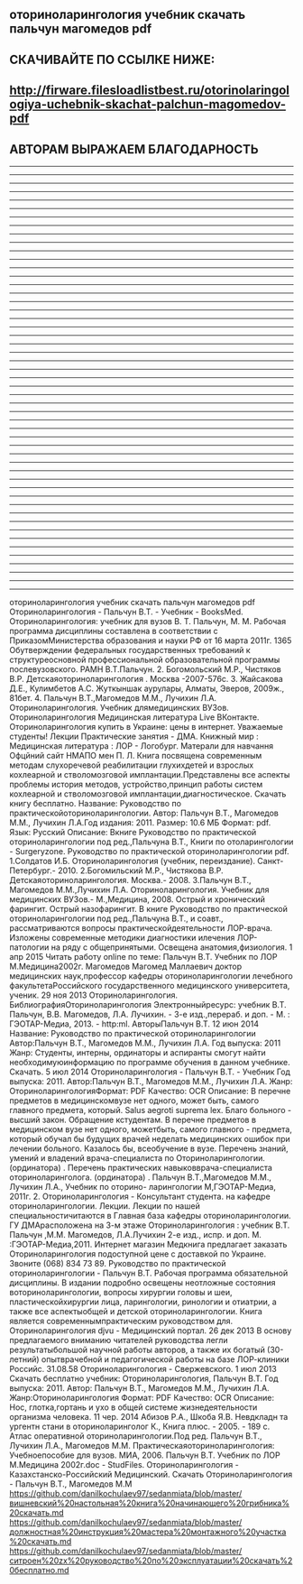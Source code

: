 оториноларингология учебник скачать пальчун магомедов pdf
--------------------------------------------------
СКАЧИВАЙТЕ ПО ССЫЛКЕ НИЖЕ:
--------------------------------------------------
http://firware.filesloadlistbest.ru/otorinolaringologiya-uchebnik-skachat-palchun-magomedov-pdf
--------------------------------------------------
АВТОРАМ ВЫРАЖАЕМ БЛАГОДАРНОСТЬ
--------------------------------------------------
--------------------------------------------------
--------------------------------------------------
--------------------------------------------------
--------------------------------------------------
--------------------------------------------------
--------------------------------------------------
--------------------------------------------------
--------------------------------------------------
--------------------------------------------------
--------------------------------------------------
--------------------------------------------------
--------------------------------------------------
--------------------------------------------------
--------------------------------------------------
--------------------------------------------------
--------------------------------------------------
--------------------------------------------------
--------------------------------------------------
--------------------------------------------------
--------------------------------------------------
--------------------------------------------------
--------------------------------------------------
--------------------------------------------------
--------------------------------------------------
--------------------------------------------------
--------------------------------------------------
--------------------------------------------------
--------------------------------------------------
--------------------------------------------------
--------------------------------------------------
--------------------------------------------------
--------------------------------------------------
--------------------------------------------------
--------------------------------------------------
--------------------------------------------------
--------------------------------------------------
--------------------------------------------------
--------------------------------------------------
--------------------------------------------------
--------------------------------------------------
--------------------------------------------------
--------------------------------------------------
--------------------------------------------------
--------------------------------------------------
--------------------------------------------------
--------------------------------------------------
--------------------------------------------------
--------------------------------------------------
--------------------------------------------------
--------------------------------------------------
--------------------------------------------------
оториноларингология учебник скачать пальчун магомедов pdf Оториноларингология - Пальчун В.Т. - Учебник - BooksMed. Оториноларингология: учебник для вузов  В. Т. Пальчун, М. М. Рабочая программа дисциплины составлена в соответствии с ПриказомМинистерства образования и науки РФ от 16 марта 2011г. 1365 Обутверждении федеральных государственных требований к структуреосновной профессиональной образовательной программы послевузовского. РАМН В.Т.Пальчун. 2. Богомольский М.Р., Чистяков В.Р. Детскаяоториноларингология . Москва -2007-576с. 3. Жайсакова Д.Е., Кулимбетов А.С. Жуткыншак аурулары, Алматы, Эверов, 2009ж., 81бет. 4. Пальчун В.Т.,Магомедов М.М., Лучихин Л.А. Оториноларингология. Учебник длямедицинских ВУЗов. Оториноларингология  Медицинская литература Live  ВКонтакте. Оториноларингология купить в Украине: цены в интернет. Уважаемые студенты! Лекции Практические занятия - ДМА. Книжный мир : Медицинская литература : ЛОР  - Логобург. Матерали для навчання  Офцйний сайт НМАПО мен П. Л. Книга посвящена современным методам слухоречевой реабилитации глухихдетей и взрослых  кохлеарной и стволомозговой имплантации.Представлены все аспекты проблемы  история методов, устройство,принцип работы систем кохлеарной и стволомозговой имплантации,диагностическое. Скачать книгу бесплатно. Название: Руководство по практическойоториноларингологии. Автор: Пальчун В.Т., Магомедов М.М., Лучихин Л.А.Год издания: 2011. Размер: 10.6 МБ Формат: pdf. Язык: Русский Описание: Вкниге Руководство по практической оториноларингологии под ред.,Пальчуна В.Т.,
Книги по отоларингологии - Surgeryzone. Руководство по практической оториноларингологии pdf. 1.Солдатов И.Б. Оториноларингология (учебник, переиздание). Санкт-Петербург.- 2010. 2.Богомильский М.Р., Чистякова В.Р. Детскаяоториноларингология. Москва.- 2008. 3.Пальчун В.Т., Магомедов М.М.,Лучихин Л.А. Оториноларингология. Учебник для медицинских ВУЗов.- М.,Медицина, 2008. Острый и хронический фарингит. Острый назофарингит. В книге Руководство по практической оториноларингологии под ред.,Пальчуна В.Т., и соавт., рассматриваются вопросы практическойдеятельности ЛОР-врача. Изложены современные методики диагностики илечения ЛОР-патологии на ряду с общепринятыми. Освещена анатомия,физиология. 1 апр 2015  Читать работу online по теме: Пальчун В.Т. Учебник по ЛОР М.Медицина2002г.  Магомедов Магомед Маллаевич  доктор медицинских наук,профессор кафедры оториноларингологии лечебного факультетаРоссийского государственного медицинского университета, ученик. 29 ноя 2013  Оториноларингология. БиблиографияОториноларингология Электронныйресурс: учебник  В.Т. Пальчун, В.В. Магомедов, Л.А. Лучихин. - 3-е изд.,перераб. и доп. - М. : ГЭОТАР-Медиа, 2013. - http:ml. АвторыПальчун В.Т. 12 июн 2014  Название: Руководство по практической оториноларингологии Автор:Пальчун В.Т., Магомедов М.М., Лучихин Л.А. Год выпуска: 2011 Жанр: Студенты, интерны, ординаторы и аспиранты смогут найти необходимуюинформацию по программе обучения в данном учебнике. Скачать. 5 июл 2014  Оториноларингология - Пальчун В.Т. - Учебник Год выпуска: 2011. Автор:Пальчун В.Т., Магомедов М.М., Лучихин Л.А. Жанр: ОториноларингологияФормат: PDF Качество: OCR Описание: В перечне предметов в медицинскомвузе нет одного, может быть, самого главного предмета, который. Salus aegroti suprema lex. Благо больного - высший закон. Обращение кстудентам. В перечне предметов в медицинском вузе нет одного, можетбыть, самого главного - предмета, который обучал бы будущих врачей неделать медицинских ошибок при лечении больного. Казалось бы, всеобучение в вузе. Перечень знаний, умений и владений врача-специалиста по Оториноларингологии. (ординатора) .  Перечень практических навыковврача-специалиста оториноларинголога. (ординатора) .  Пальчун В.Т.,Магомедов М.М., Лучихин Л.А., Учебник по оторино- ларингологии М,ГЭОТАР-Медиа, 2011г. 2.
Оториноларингология - Консультант студента. на кафедре оториноларингологии. Лекции. Лекции по нашей специальностичитаются в  Главная база кафедры оториноларингологии. ГУ ДМАрасположена на 3-м этаже  Оториноларингология : учебник  В.Т. Пальчун ,М.М. Магомедов, Л.А.Лучихин  2-е изд., испр. и доп.  М. :ГЭОТАР-Медиа,2011. Интернет магазин Медкнига предлагает заказать Оториноларингология подоступной цене с доставкой по Украине. Звоните (068) 834 73 89. Руководство по практической оториноларингологии - Пальчун В.Т. Рабочая программа обязательной дисциплины. В издании подробно освещены неотложные состояния воториноларингологии, вопросы хирургии головы и шеи, пластическойхирургии лица, ларингологии, ринологии и отиатрии, а также все аспектыобщей и детской оториноларингологии. Книга является современнымпрактическим руководством для. Оториноларингология djvu - Медицинский портал. 26 дек 2013  В основу предлагаемого вниманию читателей руководства легли результатыбольшой научной работы авторов, а также их богатый (30-летний) опытврачебной и педагогической работы на базе ЛОР-клиники Российс. 31.08.58 Оториноларингология - Свержевского. 1 июл 2013  Скачать бесплатно учебник: Оториноларингология, Пальчун В.Т. Год выпуска: 2011. Автор: Пальчун В.Т., Магомедов М.М., Лучихин Л.А. Жанр:Оториноларингология Формат: PDF Качество: OCR Описание: Нос, глотка,гортань и ухо в общей системе жизнедеятельности организма человека. 11 чер. 2014  Абизов Р.А., Шкоба Я.В. Невдкладн та ургентн стани в оториноларинголог К., Книга плюс. - 2005. - 189 с.  Атлас оперативной оториноларингологии.Под ред.  Пальчун В.Т., Лучихин Л.А., Магомедов М.М. Практическаяоториноларингология: Учебноепособие для вузов.  МИА, 2006.
Пальчун В.Т. Учебник по ЛОР М.Медицина 2002г.doc - StudFiles. Оториноларингология - Казахстанско-Российский Медицинский. Скачать Оториноларингология - Пальчун В.Т., Магомедов М.М
https://github.com/danilkochulaev97/sedanmiata/blob/master/вишневский%20настольная%20книга%20начинающего%20грибника%20скачать.md
https://github.com/danilkochulaev97/sedanmiata/blob/master/должностная%20инструкция%20мастера%20монтажного%20участка%20скачать.md
https://github.com/danilkochulaev97/sedanmiata/blob/master/ситроен%20zx%20руководство%20по%20эксплуатации%20скачать%20бесплатно.md